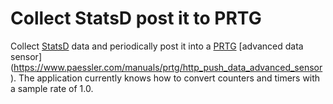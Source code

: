 # Collect StatsD post it to PRTG

Collect [StatsD](https://github.com/etsy/statsd) data and periodically
post it into a [PRTG](https://www.paessler.com/prtg) [advanced data sensor]
(https://www.paessler.com/manuals/prtg/http_push_data_advanced_sensor).
The application currently knows how to convert counters and timers with
a sample rate of 1.0.
